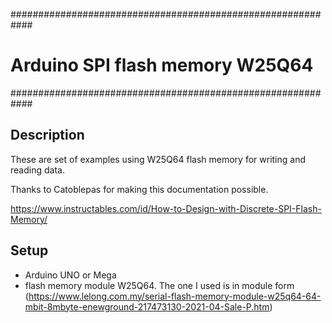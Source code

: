 ############################################################
#	Arduino SPI flash memory W25Q64
############################################################

## Description

These are set of examples using W25Q64 flash memory for writing and reading data.

Thanks to Catoblepas for making this documentation possible.

https://www.instructables.com/id/How-to-Design-with-Discrete-SPI-Flash-Memory/

## Setup

- Arduino UNO or Mega
- flash memory module W25Q64. The one I used is in module form (https://www.lelong.com.my/serial-flash-memory-module-w25q64-64-mbit-8mbyte-enewground-217473130-2021-04-Sale-P.htm)




